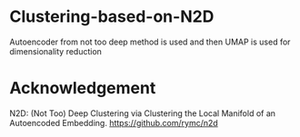 # Clustering-based-on-N2D
Autoencoder from not too deep method is used and then UMAP is used for dimensionality reduction

# Acknowledgement
N2D: (Not Too) Deep Clustering via Clustering the Local Manifold of an Autoencoded Embedding. https://github.com/rymc/n2d
